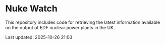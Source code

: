# Nuke Watch

This repository includes code for retrieving the latest information available on the output of EDF nuclear power plants in the UK.

Last updated: 2025-10-26 21:03
